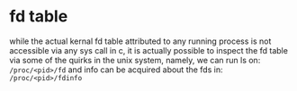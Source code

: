 
# fd table

while the actual kernal fd table attributed to any running process is not
accessible via any sys call in c, it is actually possible to inspect the fd table
via some of the quirks in the unix system, namely, we can run ls on:
`/proc/<pid>/fd`
and info can be acquired about the fds in:
`/proc/<pid>/fdinfo`